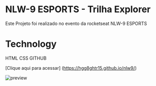# NLW-9 ESPORTS - Trilha Explorer
Este Projeto foi realizado no evento da rocketseat NLW-9 ESPORTS

# Technology
HTML
CSS 
GITHUB

[Clique aqui para acessar] (https://hgg8ghtr15.github.io/nlw9/)


![preview](./.github/preview.png)


